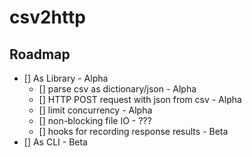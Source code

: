 # csv2http

## Roadmap

- [] As Library - Alpha
  - [] parse csv as dictionary/json - Alpha
  - [] HTTP POST request with json from csv - Alpha
  - [] limit concurrency - Alpha
  - [] non-blocking file IO - ???
  - [] hooks for recording response results - Beta
- [] As CLI - Beta
